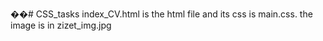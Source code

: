 ��#   C S S _ t a s k s 
index_CV.html is the html file and its css is main.css.
the image is in zizet_img.jpg
 
 
